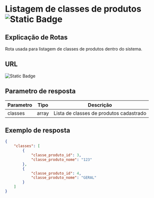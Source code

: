 # Listagem de classes de produtos ![Static Badge](https://img.shields.io/badge/Rota_autenticada-49CC90)

## Explicação de Rotas

Rota usada para listagem de classes de produtos dentro do sistema.

## URL

![Static Badge](https://img.shields.io/badge/GET-%2Fapi%2Fv1%2Fclasse__produto%2Flistagem-%2361AFFE)

## Parametro de resposta

| Parametro | Tipo  | Descrição                               |
|-----------|-------|-----------------------------------------|
| classes   | array | Lista de classes de produtos cadastrado |

## Exemplo de resposta

```json
{
    "classes": [
        {
            "classe_produto_id": 3,
            "classe_produto_nome": "123"
        },
        {
            "classe_produto_id": 4,
            "classe_produto_nome": "GERAL"
        }
    ]
}
```
